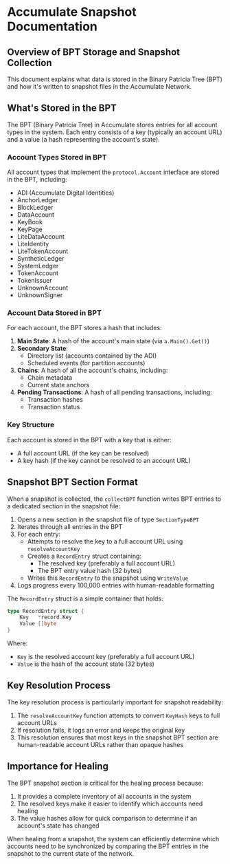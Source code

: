 # Accumulate Snapshot Documentation

## Overview of BPT Storage and Snapshot Collection

This document explains what data is stored in the Binary Patricia Tree (BPT) and how it's written to snapshot files in the Accumulate Network.

## What's Stored in the BPT

The BPT (Binary Patricia Tree) in Accumulate stores entries for all account types in the system. Each entry consists of a key (typically an account URL) and a value (a hash representing the account's state).

### Account Types Stored in BPT

All account types that implement the `protocol.Account` interface are stored in the BPT, including:

- ADI (Accumulate Digital Identities)
- AnchorLedger
- BlockLedger
- DataAccount
- KeyBook
- KeyPage
- LiteDataAccount
- LiteIdentity
- LiteTokenAccount
- SyntheticLedger
- SystemLedger
- TokenAccount
- TokenIssuer
- UnknownAccount
- UnknownSigner

### Account Data Stored in BPT

For each account, the BPT stores a hash that includes:

1. **Main State**: A hash of the account's main state (via `a.Main().Get()`)
2. **Secondary State**: 
   - Directory list (accounts contained by the ADI)
   - Scheduled events (for partition accounts)
3. **Chains**: A hash of all the account's chains, including:
   - Chain metadata
   - Current state anchors
4. **Pending Transactions**: A hash of all pending transactions, including:
   - Transaction hashes
   - Transaction status

### Key Structure

Each account is stored in the BPT with a key that is either:
- A full account URL (if the key can be resolved)
- A key hash (if the key cannot be resolved to an account URL)

## Snapshot BPT Section Format

When a snapshot is collected, the `collectBPT` function writes BPT entries to a dedicated section in the snapshot file:

1. Opens a new section in the snapshot file of type `SectionTypeBPT`
2. Iterates through all entries in the BPT
3. For each entry:
   - Attempts to resolve the key to a full account URL using `resolveAccountKey`
   - Creates a `RecordEntry` struct containing:
     - The resolved key (preferably a full account URL)
     - The BPT entry value hash (32 bytes)
   - Writes this `RecordEntry` to the snapshot using `WriteValue`
4. Logs progress every 100,000 entries with human-readable formatting

The `RecordEntry` struct is a simple container that holds:
```go
type RecordEntry struct {
    Key   *record.Key
    Value []byte
}
```

Where:
- `Key` is the resolved account key (preferably a full account URL)
- `Value` is the hash of the account state (32 bytes)

## Key Resolution Process

The key resolution process is particularly important for snapshot readability:

1. The `resolveAccountKey` function attempts to convert `KeyHash` keys to full account URLs
2. If resolution fails, it logs an error and keeps the original key
3. This resolution ensures that most keys in the snapshot BPT section are human-readable account URLs rather than opaque hashes

## Importance for Healing

The BPT snapshot section is critical for the healing process because:

1. It provides a complete inventory of all accounts in the system
2. The resolved keys make it easier to identify which accounts need healing
3. The value hashes allow for quick comparison to determine if an account's state has changed

When healing from a snapshot, the system can efficiently determine which accounts need to be synchronized by comparing the BPT entries in the snapshot to the current state of the network.
